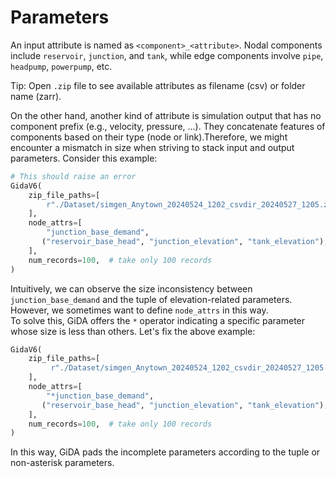 # Parameters
An input attribute is named as `<component>_<attribute>`. Nodal components include `reservoir`, `junction`, and `tank`, while edge components involve `pipe`, `headpump`, `powerpump`, etc.

Tip: Open `.zip` file to see available attributes as filename (csv) or folder name (zarr).

On the other hand, another kind of attribute is simulation output that has no component prefix (e.g., velocity, pressure, ...). They concatenate features of components based on their type (node or link).Therefore, we might encounter a mismatch in size when striving to stack input and output parameters. Consider this example:
```python
# This should raise an error
GidaV6(
    zip_file_paths=[
        r"./Dataset/simgen_Anytown_20240524_1202_csvdir_20240527_1205.zip",  # Anytown datset
    ],
    node_attrs=[
        "junction_base_demand",                                         # load junc base_demand (#junctions)
       ("reservoir_base_head", "junction_elevation", "tank_elevation"), # load node elevation(#reservoirs + #tanks + #junctions)             
    ],  
    num_records=100,  # take only 100 records
)
```
Intuitively, we can observe the size inconsistency between `junction_base_demand` and the tuple of elevation-related parameters. However, we sometimes want to define `node_attrs` in this way.\
To solve this, GiDA offers the `*` operator indicating a specific parameter whose size is less than others. Let's fix the above example:
```python
GidaV6(
    zip_file_paths=[
         r"./Dataset/simgen_Anytown_20240524_1202_csvdir_20240527_1205.zip"  # Anytown datset
    ],
    node_attrs=[
        "*junction_base_demand",                                         # load junc base_demand (#junctions) with asterisk
       ("reservoir_base_head", "junction_elevation", "tank_elevation"), # load node elevation(#reservoirs + #tanks + #junctions)             
    ],  
    num_records=100,  # take only 100 records
)
```
In this way, GiDA pads the incomplete parameters according to the tuple or non-asterisk parameters.
